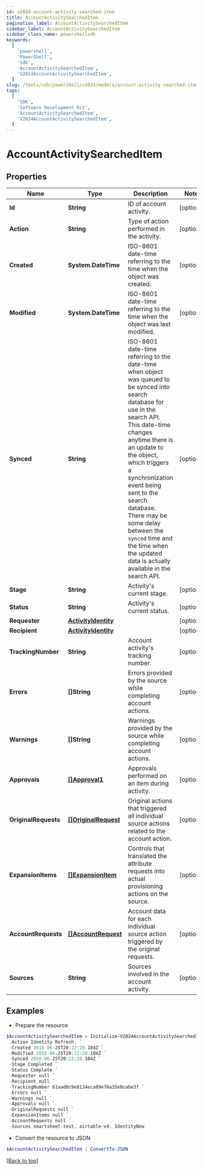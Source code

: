 ```yaml
---
id: v2024-account-activity-searched-item
title: AccountActivitySearchedItem
pagination_label: AccountActivitySearchedItem
sidebar_label: AccountActivitySearchedItem
sidebar_class_name: powershellsdk
keywords:
  [
    'powershell',
    'PowerShell',
    'sdk',
    'AccountActivitySearchedItem',
    'V2024AccountActivitySearchedItem',
  ]
slug: /tools/sdk/powershell/v2024/models/account-activity-searched-item
tags:
  [
    'SDK',
    'Software Development Kit',
    'AccountActivitySearchedItem',
    'V2024AccountActivitySearchedItem',
  ]
---
```


# AccountActivitySearchedItem

## Properties

| Name | Type | Description | Notes |
| --- | --- | --- | --- |
| **Id** | **String** | ID of account activity. | [optional] |
| **Action** | **String** | Type of action performed in the activity. | [optional] |
| **Created** | **System.DateTime** | ISO-8601 date-time referring to the time when the object was created. | [optional] |
| **Modified** | **System.DateTime** | ISO-8601 date-time referring to the time when the object was last modified. | [optional] |
| **Synced** | **String** | ISO-8601 date-time referring to the date-time when object was queued to be synced into search database for use in the search API. This date-time changes anytime there is an update to the object, which triggers a synchronization event being sent to the search database. There may be some delay between the `synced` time and the time when the updated data is actually available in the search API. | [optional] |
| **Stage** | **String** | Activity's current stage. | [optional] |
| **Status** | **String** | Activity's current status. | [optional] |
| **Requester** | [**ActivityIdentity**](activity-identity) |  | [optional] |
| **Recipient** | [**ActivityIdentity**](activity-identity) |  | [optional] |
| **TrackingNumber** | **String** | Account activity's tracking number. | [optional] |
| **Errors** | **[]String** | Errors provided by the source while completing account actions. | [optional] |
| **Warnings** | **[]String** | Warnings provided by the source while completing account actions. | [optional] |
| **Approvals** | [**[]Approval1**](approval1) | Approvals performed on an item during activity. | [optional] |
| **OriginalRequests** | [**[]OriginalRequest**](original-request) | Original actions that triggered all individual source actions related to the account action. | [optional] |
| **ExpansionItems** | [**[]ExpansionItem**](expansion-item) | Controls that translated the attribute requests into actual provisioning actions on the source. | [optional] |
| **AccountRequests** | [**[]AccountRequest**](account-request) | Account data for each individual source action triggered by the original requests. | [optional] |
| **Sources** | **String** | Sources involved in the account activity. | [optional] |

## Examples

- Prepare the resource

```powershell
$AccountActivitySearchedItem = Initialize-V2024AccountActivitySearchedItem  -Id 2c91808375d8e80a0175e1f88a575222 `
 -Action Identity Refresh. `
 -Created 2018-06-25T20:22:28.104Z `
 -Modified 2018-06-25T20:22:28.104Z `
 -Synced 2018-06-25T20:22:28.104Z `
 -Stage Completed `
 -Status Complete `
 -Requester null `
 -Recipient null `
 -TrackingNumber 61aad0c9e8134eca89e76a35e0cabe3f `
 -Errors null `
 -Warnings null `
 -Approvals null `
 -OriginalRequests null `
 -ExpansionItems null `
 -AccountRequests null `
 -Sources smartsheet-test, airtable-v4, IdentityNow
```

- Convert the resource to JSON

```powershell
$AccountActivitySearchedItem | ConvertTo-JSON
```

[[Back to top]](#)
